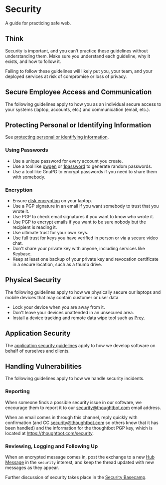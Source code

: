 # Security

A guide for practicing safe web.

## Think

Security is important, and you can't practice these guidelines without
understanding them. Make sure you understand each guideline, why it exists, and
how to follow it.

Failing to follow these guidelines will likely put you, your team, and your
deployed services at risk of compromise or loss of privacy.

## Secure Employee Access and Communication

The following guidelines apply to how you as an individual secure access to your
systems (laptop, accounts, etc.) and communication (email, etc.).

## Protecting Personal or Identifying Information

See [protecting personal or identifying information][].

### Using Passwords

- Use a unique password for every account you create.
- Use a tool like [pwgen] or [1password] to generate random passwords.
- Use a tool like GnuPG to encrypt passwords if you need to share them with
  somebody.

[pwgen]: https://github.com/jbernard/pwgen
[1password]: https://1password.com
[protecting personal or identifying information]: ./protecting-personal-or-identifying-information.md

### Encryption

- Ensure [disk encryption] on your laptop.
- Use a PGP signature in an email if you want somebody to trust that you wrote
  it.
- Use PGP to check email signatures if you want to know who wrote it.
- Use PGP to encrypt emails if you want to be sure nobody but the recipient is
  reading it.
- Use ultimate trust for your own keys.
- Use full trust for keys you have verified in person or via a secure video
  chat.
- Don't share your private key with anyone, including services like Keybase.
- Keep at least one backup of your private key and revocation certificate in a
  secure location, such as a thumb drive.

[disk encryption]: https://theintercept.com/2015/04/27/encrypting-laptop-like-mean/

## Physical Security

The following guidelines apply to how we physically secure our laptops and
mobile devices that may contain customer or user data.

- Lock your device when you are away from it.
- Don't leave your devices unattended in an unsecured area.
- Install a device tracking and remote data wipe tool such as [Prey].

[prey]: https://www.preyproject.com/

## Application Security

The [application security guidelines](application.md) apply to how we develop
software on behalf of ourselves and clients.

## Handling Vulnerabilities

The following guidelines apply to how we handle security incidents.

### Reporting

When someone finds a possible security issue in our software, we encourage them
to report it to our <security@thoughtbot.com> email address.

When an email comes in through this channel, reply quickly with confirmation
(and CC <security@thoughtbot.com> so others know that it has been handled) and
the information for the thoughtbot PGP key, which is located at <https://thoughtbot.com/security>.

### Reviewing, Logging and Following Up

When an encrypted message comes in, post the exchange to a new [Hub Message](https://hub.thoughtbot.com/messages/new) in the `security` interest, and keep the thread updated with new messages
as they appear.

Further discussion of security takes place in the [Security Basecamp].

[security basecamp]: https://3.basecamp.com/3091943/projects/15753689
